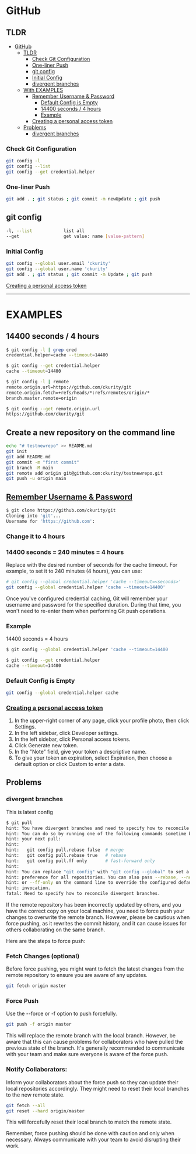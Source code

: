 # GitHub

## TLDR

- [GitHub](#github)
    - [TLDR](#tldr)
        - [Check Git Configuration](#check-git-configuration)
        - [One-liner Push](#one-liner-push)
        - [git config](#git-config)
        - [Initial Config](#initial-config)
        - [divergent branches](#divergent-branches)
    - [With EXAMPLES](#examples)
        - [Remember Username & Password](#remember-username--password)
            - [Default Config is Empty](#default-config-is-empty)
            - [14400 seconds / 4 hours](#14400-seconds--240-minutes--4-hours)
            - [Example](#example)
        - [Creating a personal access token](#creating-a-personal-access-token)
    - [Problems](#problems)
        - [divergent branches](#divergent-branches)

### Check Git Configuration
```sh
git config -l
git config --list
git config --get credential.helper
```

### One-liner Push
```sh
git add . ; git status ; git commit -m newUpdate ; git push
```

## git config
```sh
-l, --list            list all
--get                 get value: name [value-pattern]
```

### Initial Config
```sh
git config --global user.email 'ckurity'
git config --global user.name 'ckurity'
git add . ; git status ; git commit -m Update ; git push
```

[Creating a personal access token](#creating-a-personal-access-token)

-----------------------------------------

# EXAMPLES

## 14400 seconds / 4 hours
```sh
$ git config -l | grep cred
credential.helper=cache --timeout=14400

$ git config --get credential.helper
cache --timeout=14400

$ git config -l | remote
remote.origin.url=https://github.com/ckurity/git
remote.origin.fetch=+refs/heads/*:refs/remotes/origin/*
branch.master.remote=origin

$ git config --get remote.origin.url 
https://github.com/ckurity/git
```

## Create a new repository on the command line
```sh
echo "# testnewrepo" >> README.md
git init
git add README.md
git commit -m "first commit"
git branch -M main
git remote add origin git@github.com:ckurity/testnewrepo.git
git push -u origin main
```

## [Remember Username & Password](#remember-username--password-1)
```sh
$ git clone https://github.com/ckurity/git
Cloning into 'git'...
Username for 'https://github.com':
```

### Change it to 4 hours
### 14400 seconds = 240 minutes = 4 hours
Replace <seconds> with the desired number of seconds for the cache timeout. For example, to set it to 240 minutes (4 hours), you can use:
```sh
# git config --global credential.helper 'cache --timeout=<seconds>'
git config --global credential.helper 'cache --timeout=14400'
```

Once you've configured credential caching, Git will remember your username and password for the specified duration. During that time, you won't need to re-enter them when performing Git push operations.

### Example
14400 seconds = 4 hours
```sh
$ git config --global credential.helper 'cache --timeout=14400
```

```sh
$ git config --get credential.helper
cache --timeout=14400
```

### Default Config is Empty
```sh
git config --global credential.helper cache
```

### [Creating a personal access token](https://docs.github.com/en/enterprise-server@3.6/authentication/keeping-your-account-and-data-secure/managing-your-personal-access-tokens)

1. In the upper-right corner of any page, click your profile photo, then click Settings.
2. In the left sidebar, click  Developer settings.
3. In the left sidebar, click Personal access tokens.
4. Click Generate new token.
5. In the "Note" field, give your token a descriptive name.
6. To give your token an expiration, select Expiration, then choose a default option or click Custom to enter a date.

## Problems

### divergent branches
This is latest config
```sh
$ git pull                                             
hint: You have divergent branches and need to specify how to reconcile them.
hint: You can do so by running one of the following commands sometime before                                                         
hint: your next pull:                                                                                                                
hint: 
hint:   git config pull.rebase false  # merge
hint:   git config pull.rebase true   # rebase
hint:   git config pull.ff only       # fast-forward only
hint: 
hint: You can replace "git config" with "git config --global" to set a default
hint: preference for all repositories. You can also pass --rebase, --no-rebase,
hint: or --ff-only on the command line to override the configured default per
hint: invocation.
fatal: Need to specify how to reconcile divergent branches.
```

If the remote repository has been incorrectly updated by others, and you have the correct copy on your local machine, you need to force push your changes to overwrite the remote branch. However, please be cautious when force pushing, as it rewrites the commit history, and it can cause issues for others collaborating on the same branch.

Here are the steps to force push:

### Fetch Changes (optional)
Before force pushing, you might want to fetch the latest changes from the remote repository to ensure you are aware of any updates.
```sh
git fetch origin master
```

### Force Push
Use the --force or -f option to push forcefully.
```sh
git push -f origin master
```

This will replace the remote branch with the local branch. However, be aware that this can cause problems for collaborators who have pulled the previous state of the branch. It's generally recommended to communicate with your team and make sure everyone is aware of the force push.

### Notify Collaborators:
Inform your collaborators about the force push so they can update their local repositories accordingly. They might need to reset their local branches to the new remote state.
```sh
git fetch --all
git reset --hard origin/master
```

This will forcefully reset their local branch to match the remote state.

Remember, force pushing should be done with caution and only when necessary. Always communicate with your team to avoid disrupting their work.
